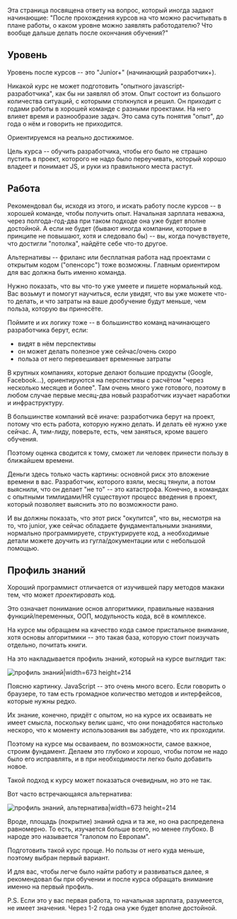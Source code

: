 
Эта страница посвящена ответу на вопрос, который иногда задают начинающие: 
"После прохождения курсов на что можно расчитывать в плане работы, о каком уровне можно заявлять работодателю? 
Что вообще дальше делать после окончания обучения?"

## Уровень 

Уровень после курсов -- это "Junior+" (начинающий разработчик+). 

Никакой курс не может подготовить "опытного javascript-разработчика", как бы ни заявлял об этом. 
Опыт состоит из большого количества ситуаций, с которыми столкнулся и решил. 
Он приходит с годами работы в хорошей команде с разными проектами. На него влияет время и разнообразие задач. Это сама суть понятия "опыт", до года о нём и говорить не приходится.
 
Ориентируемся на реально достижимое. 

Цель курса -- обучить разработчика, чтобы его было не страшно пустить в проект, 
которого не надо было переучивать, который хорошо владеет и понимает JS, и руки из правильного места растут. 

## Работа

Рекомендовал бы, исходя из этого, и искать работу после курсов -- в хорошей команде, чтобы получить опыт.
Начальная зарплата неважна, через полгода-год-два при таком подходе она уже будет вполне достойной. 
А если не будет (бывают иногда компании, которые в принципе не повышают, хотя и следовало бы) -- вы, когда почувствуете, что достигли "потолка", найдёте себе что-то другое.
   
Альтернативы -- фриланс или бесплатная работа над проектами с открытым кодом ("опенсорс") тоже возможны. Главным ориентиром 
для вас должна быть именно команда.
   
Нужно показать, что вы что-то уже умеете и пишете нормальный код.
Вас возьмут и помогут научиться, если увидят, что вы уже можете что-то делать, и что затраты на ваше дообучение будут меньше, чем польза, которую вы принесёте. 

Поймите и их логику тоже -- в большинство команд начинающего разработчика берут, если: 

- видят в нём перспективы
- он может делать полезное уже сейчас/очень скоро
- польза от него перевешивает временные затраты

В крупных компаниях, которые делают большие продукты (Google, Facebook...), ориентируются на перспективы с расчётом "через несколько месяцев и более". 
Там очень много уже готового, поэтому в любом случае первые месяц-два новый разработчик изучает наработки и инфраструктуру.

В большинстве компаний всё иначе: разработчика берут на проект, потому что есть работа, которую нужно делать. И делать её нужно уже сейчас. 
А, тим-лиду, поверьте, есть, чем заняться, кроме вашего обучения.

Поэтому оценка сводится к тому, сможет ли человек принести пользу в ближайшем времени.
 
Деньги здесь только часть картины: основной риск это вложение времени в вас. 
Разработчик, которого взяли, месяц тянули, а потом выяснили, что он делает "не то" -- это катастрофа. 
Конечно, в командах с опытными тимлидами/HR существуют процесс введения в проект, который позволяет выяснить это по возможности рано. 

И вы должны показать, что этот риск "окупится", что вы, несмотря на то, что junior, уже сейчас обладаете фундаментальными знаниями, 
нормально программируете, структурируете код, а необходимые детали можете доучить из гугла/документации или с небольшой помощью.

## Профиль знаний

Хороший программист отличается от изучившей пару методов макаки тем, что может *проектировать* код.

Это означает понимание основ алгоритмики, правильные названия функций/переменных, ООП, модульность кода, всё в комплексе. 

На курсе мы обращаем на качество кода самое пристальное внимание, хотя основы алгоритмики -- это такая база, которую стоит поизучать отдельно, почитать книги. 

На это накладывается профиль знаний, который на курсе выглядит так:

![профиль знаний|width=673 height=214](/courses/course-knowledge-profile@2x.png)
 
Поясню картинку. JavaScript -- это очень много всего. 
Если говорить о браузере, то там есть громадное количество методов и интерфейсов, которые нужны редко.  

Их знание, конечно, придёт с опытом, но на курсе их осваивать не имеет смысла, поскольку велик шанс, что они понадобятся настолько нескоро, что к моменту использования вы забудете, что их проходили. 

Поэтому на курсе мы осваиваем, по возможности, самое важное, строим фундамент. Делаем это глубоко и хорошо, чтобы потом не надо было его исправлять, и в при необходимости легко было добавить новое.

Такой подход к курсу может показаться очевидным, но это не так.

Вот часто встречающаяся альтернатива:

![профиль знаний, альтернатива|width=673 height=214](/courses/course-knowledge-profile-alternative@2x.png)

Вроде, площадь (покрытие) знаний одна и та же, но она распределена равномерно.
То есть, изучается больше всего, но менее глубоко. В народе это называется "галопом по Европам". 

Подготовить такой курс проще. Но пользы от него куда меньше, поэтому выбран первый вариант.

И для вас, чтобы легче было найти работу и развиваться далее, я рекомендовал бы при обучении и после курса обращать внимание именно на первый профиль.
 
P.S. Если это у вас первая работа, то начальная зарплата, разумеется, не имеет значения. Через 1-2 года она уже будет вполне достойной.

